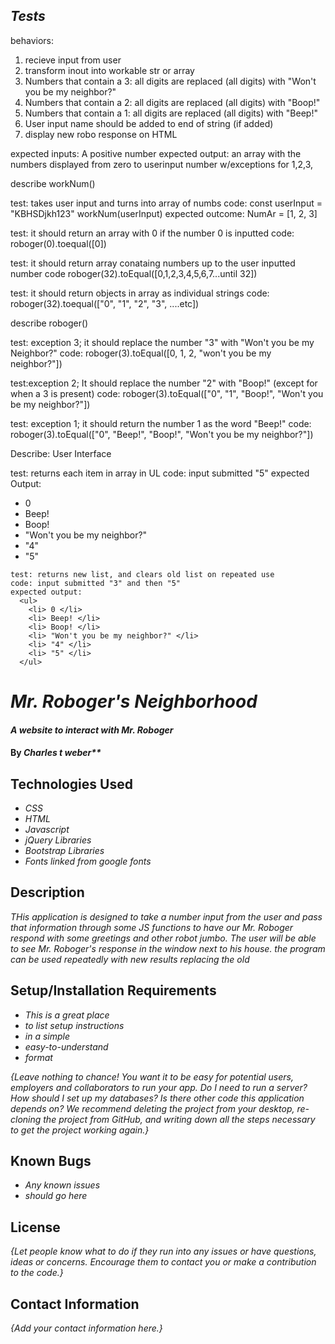 ## _Tests_

  behaviors:
  1. recieve input from user
  2. transform inout into workable str or array
  3. Numbers that contain a 3: all digits are replaced (all digits) with "Won't you be my neighbor?"
  4. Numbers that contain a 2: all digits are replaced (all digits) with "Boop!"
  5. Numbers that contain a 1: all digits are replaced (all digits) with "Beep!"
  6. User input name should be added to end of string (if added)
  7. display new robo response on HTML


expected inputs: A positive number
expected output: an array with the numbers displayed from zero to userinput number w/exceptions for 1,2,3,



  describe workNum()

  test: takes user input and turns into array of numbs
  code: const userInput = "KBHSDjkh123"
  workNum(userInput)
  expected outcome: NumAr = [1, 2, 3]

  test: it should return an array with 0 if the number 0 is inputted
  code: roboger(0).toequal([0])

  test: it should return array conataing numbers up to the user inputted number
  code roboger(32).toEqual([0,1,2,3,4,5,6,7...until 32])

  test: it should return objects in array as individual strings
  code: roboger(32).toequal(["0", "1", "2", "3", ....etc])

  describe roboger()

  test: exception 3; it should replace the number "3" with "Won't you be my Neighbor?"
  code: roboger(3).toEqual([0, 1, 2, "won't you be my neighbor?"])

  test:exception 2; It should replace the number "2" with "Boop!" (except for when a 3 is present)
  code: roboger(3).toEqual(["0", "1", "Boop!", "Won't you be my neighbor?"])

  test: exception 1; it should return the number 1 as the word "Beep!"
  code: roboger(3).toEqual(["0", "Beep!", "Boop!", "Won't you be my neighbor?"])

  Describe: User Interface

  test: returns each item in array in UL
  code: input submitted "5"
  expected Output:
    <ul>
      <li> 0 </li>
      <li> Beep! </li>
      <li> Boop! </li>
      <li> "Won't you be my neighbor?" </li>
      <li> "4" </li>
      <li> "5" </li>
    </ul>

    test: returns new list, and clears old list on repeated use
    code: input submitted "3" and then "5"
    expected output:
      <ul>
        <li> 0 </li>
        <li> Beep! </li>
        <li> Boop! </li>
        <li> "Won't you be my neighbor?" </li>
        <li> "4" </li>
        <li> "5" </li>
      </ul>




# _Mr. Roboger's Neighborhood_

#### _A website to interact with Mr. Roboger_

#### By _Charles t weber**_

## Technologies Used

* _CSS_
* _HTML_
* _Javascript_
* _jQuery Libraries_
* _Bootstrap Libraries_
* _Fonts linked from google fonts_

## Description

_THis application is designed to take a number input from the user and pass that information through some JS functions to have our Mr. Roboger respond with some greetings and other robot jumbo. The user will be able to see Mr. Roboger's response in the window next to his house. the program can be used repeatedly with new results replacing the old_

## Setup/Installation Requirements

* _This is a great place_
* _to list setup instructions_
* _in a simple_
* _easy-to-understand_
* _format_

_{Leave nothing to chance! You want it to be easy for potential users, employers and collaborators to run your app. Do I need to run a server? How should I set up my databases? Is there other code this application depends on? We recommend deleting the project from your desktop, re-cloning the project from GitHub, and writing down all the steps necessary to get the project working again.}_

## Known Bugs

* _Any known issues_
* _should go here_

## License

_{Let people know what to do if they run into any issues or have questions, ideas or concerns.  Encourage them to contact you or make a contribution to the code.}_

## Contact Information

_{Add your contact information here.}_